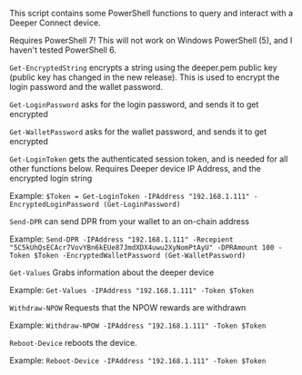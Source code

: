 This script contains some PowerShell functions to query and interact with a Deeper Connect device.

Requires PowerShell 7! This will not work on Windows PowerShell (5), and I haven't tested PowerShell 6. 

`Get-EncryptedString` encrypts a string using the deeper.pem public key (public key has changed in the new release). This is used to encrypt the login password and the wallet password.  

`Get-LoginPassword` asks for the login password, and sends it to get encrypted

`Get-WalletPassword` asks for the wallet password, and sends it to get encrypted

`Get-LoginToken` gets the authenticated session token, and is needed for all other functions below. Requires Deeper device IP Address, and the encrypted login string 

Example: `$Token = Get-LoginToken -IPAddress "192.168.1.111" -EncryptedLoginPassword (Get-LoginPassword)`

`Send-DPR` can send DPR from your wallet to an on-chain address

Example: `Send-DPR -IPAddress "192.168.1.111" -Recepient "5C5kUhQsECAcr7VovYBn6kEUe87JmdXDX4uwu2XyNomPtAyU" -DPRAmount 100 -Token $Token -EncryptedWalletPassword (Get-WalletPassword)`

`Get-Values` Grabs information about the deeper device

Example: `Get-Values -IPAddress "192.168.1.111" -Token $Token`

`Withdraw-NPOW` Requests that the NPOW rewards are withdrawn

Example: `Withdraw-NPOW -IPAddress "192.168.1.111" -Token $Token`

`Reboot-Device` reboots the device. 

Example: `Reboot-Device -IPAddress "192.168.1.111" -Token $Token`
